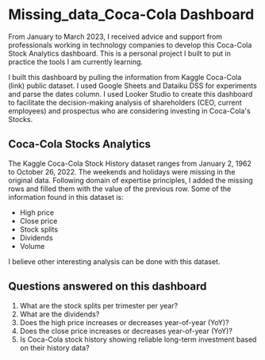 # Missing_data_Coca-Cola Dashboard

From January to March 2023, I received advice and support from professionals working in technology companies to develop this Coca-Cola Stock Analytics dashboard. This is a personal project I built to put in practice the tools I am currently learning. 

I built this dashboard by pulling the information from Kaggle Coca-Cola (link) public dataset. I used Google Sheets and Dataiku DSS for experiments and parse the dates column. I used Looker Studio to create this dashboard to facilitate the decision-making analysis of shareholders (CEO, current employees) and prospectus who are considering investing in Coca-Cola's Stocks. 

## Coca-Cola Stocks Analytics 

The Kaggle Coca-Cola Stock History dataset ranges from January 2, 1962 to October 26, 2022. The weekends and holidays were missing in the original data. Following domain of expertise principles, I added the missing rows and filled them with the value of the previous row. Some of the information found in this dataset is: 

* High price 
* Close price 
* Stock splits 
* Dividends
* Volume 

I believe other interesting analysis can be done with this dataset. 

## Questions answered on this dashboard

1. What are the stock splits per trimester per year? 
2. What are the dividends? 
3. Does the high price increases or decreases year-of-year (YoY)? 
4. Does the close price increases or decreases year-of-year (YoY)? 
5. Is Coca-Cola stock history showing reliable long-term investment based on their history data? 
